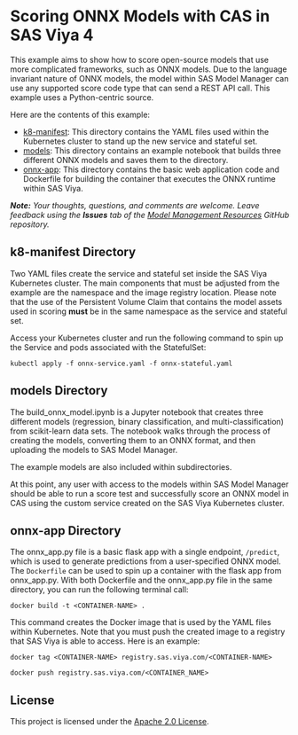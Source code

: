 # Scoring ONNX Models with CAS in SAS Viya 4

This example aims to show how to score open-source models that use more complicated frameworks, such as ONNX models. Due to the language invariant nature of ONNX models, the model within SAS Model Manager can use any supported score code type that can send a REST API call. This example uses a Python-centric source.

Here are the contents of this example:
- [k8-manifest](#k8-manifest-directory): This directory contains the YAML files used within the Kubernetes cluster to stand up the new service and stateful set.
- [models](#models-directory): This directory contains an example notebook that builds three different ONNX models and saves them to the directory.
- [onnx-app](#onnx-app-directory): This directory contains the basic web application code and Dockerfile for building the container that executes the ONNX runtime within SAS Viya.

_**Note:** Your thoughts, questions, and comments are welcome. 
Leave feedback using the **Issues** tab of the [Model Management Resources](https://github.com/sassoftware/model-management-resources) GitHub repository._


## k8-manifest Directory

Two YAML files create the service and stateful set inside the SAS Viya Kubernetes cluster. The main components that must be adjusted from the example are the namespace and the image registry location. Please note that the use of the Persistent Volume Claim that contains the model assets used in scoring **must** be in the same namespace as the service and stateful set.

Access your Kubernetes cluster and run the following command to spin up the Service and pods associated with the StatefulSet:

`kubectl apply -f onnx-service.yaml -f onnx-stateful.yaml`

## models Directory

The build_onnx_model.ipynb is a Jupyter notebook that creates three different models (regression, binary classification, and multi-classification) from scikit-learn data sets. The notebook walks through the process of creating the models, converting them to an ONNX format, and then uploading the models to SAS Model Manager.

The example models are also included within subdirectories.

At this point, any user with access to the models within SAS Model Manager should be able to run a score test and successfully score an ONNX model in CAS using the custom service created on the SAS Viya Kubernetes cluster.

## onnx-app Directory

The onnx_app.py file is a basic flask app with a single endpoint, `/predict`, which is used to generate predictions from a user-specified ONNX model. The `Dockerfile` can be used to spin up a container with the flask app from onnx_app.py. With both Dockerfile and the onnx_app.py file in the same directory, you can run the following terminal call:

`docker build -t <CONTAINER-NAME> .`

This command creates the Docker image that is used by the YAML files within Kubernetes. Note that you must push the created image to a registry that SAS Viya is able to access. Here is an example:

`docker tag <CONTAINER-NAME> registry.sas.viya.com/<CONTAINER-NAME>`

`docker push registry.sas.viya.com/<CONTAINER_NAME>`

## License

This project is licensed under the [Apache 2.0 License](../../LICENSE).